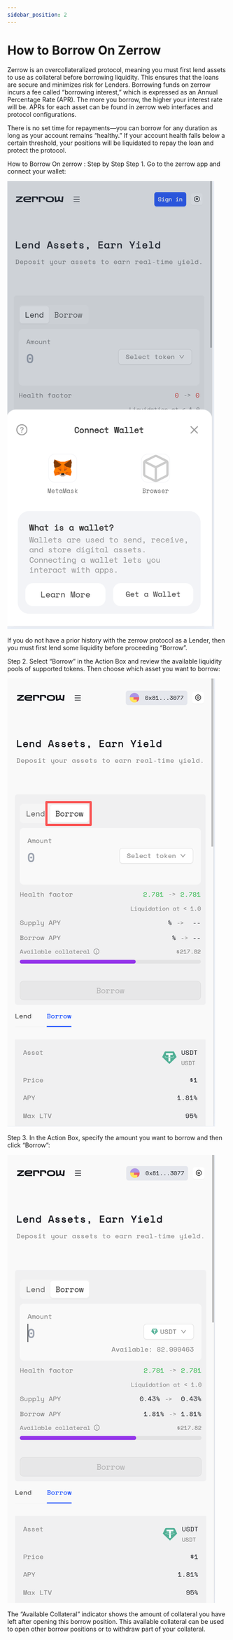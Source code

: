 ```yaml
---
sidebar_position: 2
---
```


# How to Borrow On Zerrow

Zerrow is an overcollateralized protocol, meaning you must first lend assets to use as collateral before borrowing liquidity. This ensures that the loans are secure and minimizes risk for Lenders. Borrowing funds on zerrow incurs a fee called “borrowing interest,” which is expressed as an Annual Percentage Rate (APR). The more you borrow, the higher your interest rate will be. APRs for each asset can be found in zerrow web interfaces and protocol configurations.

There is no set time for repayments—you can borrow for any duration as long as your account remains “healthy.” If your account health falls below a certain threshold, your positions will be liquidated to repay the loan and protect the protocol.

How to Borrow On zerrow : Step by Step
Step 1. Go to the zerrow app and connect your wallet:

![step 10](img/Picture10.png "10")

If you do not have a prior history with the zerrow protocol as a Lender, then you must first lend some liquidity before proceeding “Borrow”.

Step 2. Select “Borrow” in the Action Box and review the available liquidity pools of supported tokens. Then choose which asset you want to borrow:

![step 11](img/Picture11.png "11")

Step 3. In the Action Box, specify the amount you want to borrow and then click “Borrow”:

![step 12](img/Picture12.png "12")

The “Available Collateral” indicator shows the amount of collateral you have left after opening this borrow position. This available collateral can be used to open other borrow positions or to withdraw part of your collateral.

